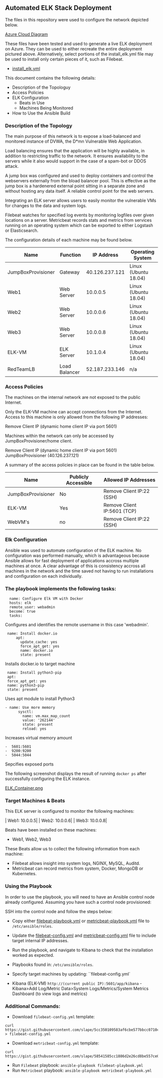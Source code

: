 ## Automated ELK Stack Deployment

The files in this repository were used to configure the network depicted below.

 [Azure Cloud Diagram](./Images/azure_cloud_diagram.png)

These files have been tested  and used to generate a live ELK deployment on Azure. They can be used to either recreate the entire deployment pictured above. Alternatively, select portions of the install_elk.yml file may be used to install only certain pieces of it, such as Filebeat.

  - [install_elk.yml](./install_elk.yml)

This document contains the following details:

- Description of the Topologuy
- Access Policies
- ELK Configuration
  - Beats in Use
  - Machines Being Monitored
- How to Use the Ansible Build


### Description of the Topology

The main purpose of this network is to expose a load-balanced and monitored instance of DVWA, the D*mn Vulnerable Web Application.

Load balancing ensures that the application will be highly available, in addition to restricting traffic to the network.
It ensures availability to the servers while it also would support in the case of a spam-bot or DDOS attack.

A jump box was configured and used to deploy containers and control the webservers externally from the bload balancer pool. This is effective as the jump box is a hardenered external point sitting in a separate zone and without hosting any data itself. A reliable control point for the web servers.  


Integrating an ELK server allows users to easily monitor the vulnerable VMs for changes to the data and system logs.

Filebeat watches for specified log events by monitoring logfiles over given locations on a server. 
Metricbeat records stats and metrics from services running on an operating system which can be exported to either Logstash or Elasticsearch.

The configuration details of each machine may be found below.


| Name     | Function | IP Address | Operating System |
| -------- | -------- | ---------- | ---------------- |
| JumpBoxProvisioner | Gateway  | 40.126.237.121   | Linux (Ubuntu 18.04)            |
| Web1     | Web Server| 10.0.0.5| Linux (Ubuntu 18.04)                  |
| Web2     | Web Server| 10.0.0.6| Linux (Ubuntu 18.04)                 |
| Web3     | Web Server| 10.0.0.8| Linux (Ubuntu 18.04)                 |
| ELK-VM     | ELK Server| 10.1.0.4| Linux (Ubuntu 18.04)                 |
| RedTeamLB     | Load Balancer| 52.187.233.146| n/a               |
### Access Policies

The machines on the internal network are not exposed to the public Internet. 

Only the ELK-VM machine can accept connections from the Internet. Access to this machine is only allowed from the following IP addresses:

Remove Client IP (dynamic home client IP via port 5601)

Machines within the network can only be accessed by JumpBoxProvisioner/home client.

Remove Client IP (dynamic home client IP via port 5601)
JumpBoxProvisioner (40.126.237.121)


A summary of the access policies in place can be found in the table below.

| Name     | Publicly Accessible | Allowed IP Addresses |
| -------- | ------------------- | -------------------- |
| JumpBoxProvisioner | No             | Remove Client IP:22 (SSH)   |
| ELK-VM         |     Yes                |  Remove Client IP:5601 (TCP)                     |
| WebVM's         |     no                |   Remove Client IP:22 (SSH)                   |

### Elk Configuration

Ansible was used to automate configuration of the ELK machine. No configuration was performed manually, which is advantageous because Ansible allows for fast deployment of applications accross multiple machines at once. A clear advantage of this is consistency accross all machines in the network and the time saved not having to run installations and configuration on each individually. 

### The playbook implements the following tasks:


```
  name: Configure Elk VM with Docker 
  hosts: elk
  remote_user: webadmin
  become: true
  tasks:
  ```
  Configures and identifies the remote username in this case 'webadmin'.
 ```
  name: Install docker.io
      apt:
        update_cache: yes
        force_apt_get: yes
        name: docker.io
        state: present
```
Installs docker.io to target machine
```
 name: Install python3-pip
 apt:
 force_apt_get: yes
 name: python3-pip
 state: present
```
Uses apt module to install Python3

```
- name: Use more memory
      sysctl:
        name: vm.max_map_count
        value: '262144'
        state: present
        reload: yes
```
Increases virtual memory amount

```
-  5601:5601
-  9200:9200
-  5044:5044
```
Sepcifies exposed ports


The following screenshot displays the result of running `docker ps` after successfully configuring the ELK instance.

[ELK_Container.png](./Images/ELK_Container.png)

### Target Machines & Beats

This ELK server is configured to monitor the following machines:

| Web1: 10.0.0.5| 
| Web2: 10.0.0.6| 
| Web3: 10.0.0.8| 

Beats have been installed on these machines:

- Web1, Web2, Web3

These Beats allow us to collect the following information from each machine:

- Filebeat allows insight into system logs, NGINX, MySQL, Auditd.
- Metricbeat can record metrics from system, Docker, MongoDB or Kubernetes.

### Using the Playbook

In order to use the playbook, you will need to have an Ansible control node already configured. Assuming you have such a control node provisioned: 

SSH into the control node and follow the steps below:

- Copy either [filebeat-playbook.yml](./filebeat-playbook.yml) or [metricbeat-playbook.yml](./metricbeat-playbook.yml) file to `/etc/ansible/roles`.
- Update the [filebeat-config.yml](./filebeat-config.yml) and [metricbeat-config.yml](./metricbeat-config.yml) file to include target internal IP addresses.
- Run the playbook, and navigate to Kibana to check that the installation worked as expected.

- Playbooks found in: `/etc/ansible/roles`.
- Specify target machines by updating: ``filebeat-config.yml`
- Kibana (ELK-VM) `http://(current public IP):5601/app/kibana` - Kibana>Add Log/Metric Data>System Logs/Metrics/System Metrics Dashboard (to view logs and metrics) 

### Additional Commands:
- Download `filebeat-config.yml` template:
```
curl https://gist.githubusercontent.com/slape/5cc350109583af6cbe577bbcc0710c93/raw/eca603b72586fbe148c11f9c87bf96a63cb25760/Filebeat > filebeat-config.yml
```
- Download `metricbeat-config.yml` template:
```
curl https://gist.githubusercontent.com/slape/58541585cc1886d2e26cd8be557ce04c/raw/0ce2c7e744c54513616966affb5e9d96f5e12f73/metricbeat
```
- Run `Filebeat` playbook:
``` ansible-playbook filebeat-playbook.yml ```
- Run `Metricbeat` playbook:
``` ansible-playbook metricbeat-playbook.yml ```

